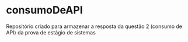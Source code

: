 # consumoDeAPI
Repositório criado para armazenar a resposta da questão 2 (consumo de API) da prova de estágio de sistemas
